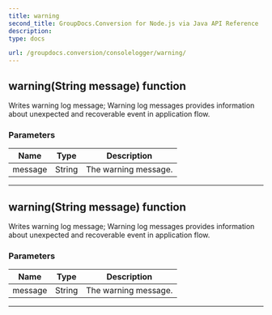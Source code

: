 ```yaml
---
title: warning
second_title: GroupDocs.Conversion for Node.js via Java API Reference
description: 
type: docs

url: /groupdocs.conversion/consolelogger/warning/
---
```


## warning(String message)  function

 Writes warning log message;
 Warning log messages provides information about unexpected and recoverable event in application flow.
 

### Parameters

| Name | Type | Description |
| --- | --- | --- |
| message | String | The warning message. |


---


## warning(String message)  function

 Writes warning log message;
 Warning log messages provides information about unexpected and recoverable event in application flow.
 

### Parameters

| Name | Type | Description |
| --- | --- | --- |
| message | String | The warning message. |


---


